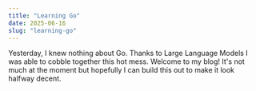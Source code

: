 ```yaml
---
title: "Learning Go"
date: 2025-06-16
slug: "learning-go"
---
```


Yesterday, I knew nothing about Go. Thanks to Large Language Models I was able
to cobble together this hot mess. Welcome to my blog! It's not much at the
moment but hopefully I can build this out to make it look halfway decent.

